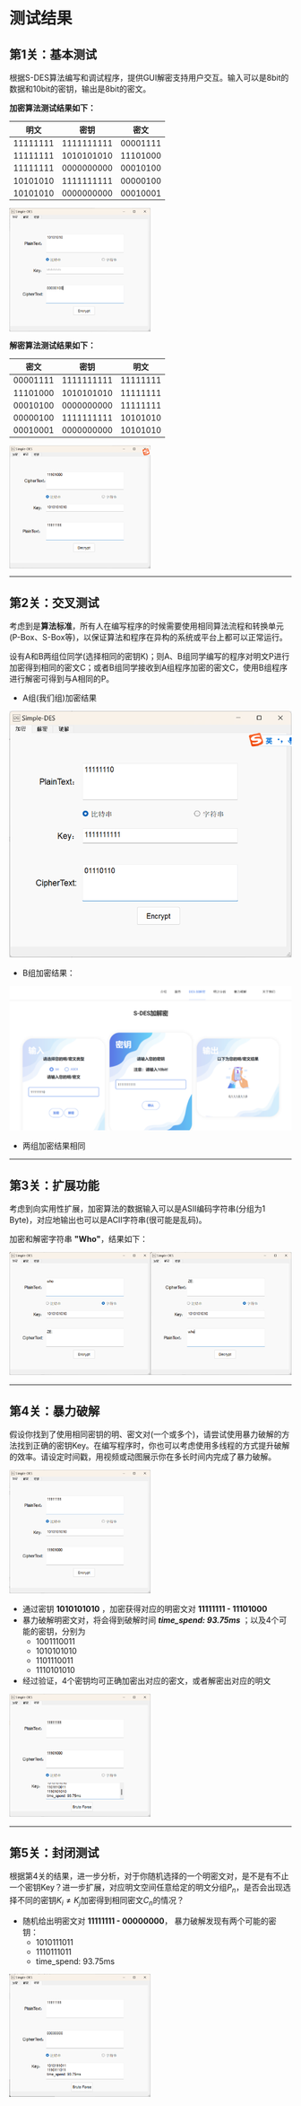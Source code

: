 # 测试结果

## 第1关：基本测试

根据S-DES算法编写和调试程序，提供GUI解密支持用户交互。输入可以是8bit的数据和10bit的密钥，输出是8bit的密文。



**加密算法测试结果如下：**

| **明文** |  **密钥**  | **密文** |
| -------- | :--------: | :------: |
| 11111111 | 1111111111 | 00001111 |
| 11111111 | 1010101010 | 11101000 |
| 11111111 | 0000000000 | 00010100 |
| 10101010 | 1111111111 | 00000100 |
| 10101010 | 0000000000 | 00010001 |

<img src="../imgs/t1_1.png" width=50% align="center">



**解密算法测试结果如下：**

| **密文** |  **密钥**  | **明文** |
| :------: | :--------: | :------: |
| 00001111 | 1111111111 | 11111111 |
| 11101000 | 1010101010 | 11111111 |
| 00010100 | 0000000000 | 11111111 |
| 00000100 | 1111111111 | 10101010 |
| 00010001 | 0000000000 | 10101010 |

<img src="../imgs/t1_2.png" width=50% align="center">

<hr>

## 第2关：交叉测试

考虑到是**算法标准**，所有人在编写程序的时候需要使用相同算法流程和转换单元(P-Box、S-Box等)，以保证算法和程序在异构的系统或平台上都可以正常运行。

设有A和B两组位同学(选择相同的密钥K)；则A、B组同学编写的程序对明文P进行加密得到相同的密文C；或者B组同学接收到A组程序加密的密文C，使用B组程序进行解密可得到与A相同的P。



* A组(我们组)加密结果

<img src="../imgs/t2_2.png">



* B组加密结果：

<img src="../imgs/t2_1.png">



* 两组加密结果相同





<hr>

## 第3关：扩展功能

考虑到向实用性扩展，加密算法的数据输入可以是ASII编码字符串(分组为1 Byte)，对应地输出也可以是ACII字符串(很可能是乱码)。



加密和解密字符串 **"Who"**，结果如下：

<img src="../imgs/t3_1.png" width=50% float="left"><img src="../imgs/t3_2.png" width=50% float="right">



<hr>

## 第4关：暴力破解

假设你找到了使用相同密钥的明、密文对(一个或多个)，请尝试使用暴力破解的方法找到正确的密钥Key。在编写程序时，你也可以考虑使用多线程的方式提升破解的效率。请设定时间戳，用视频或动图展示你在多长时间内完成了暴力破解。



<img src="../imgs/t4_2.png" width=50%>

* 通过密钥 **1010101010** ，加密获得对应的明密文对 **11111111 - 11101000**
* 暴力破解明密文对，将会得到破解时间 ***time_spend: 93.75ms*** ；以及4个可能的密钥，分别为
  * 1001110011
  * 1010101010
  * 1101110011
  * 1110101010
* 经过验证，4个密钥均可正确加密出对应的密文，或者解密出对应的明文

<img src="../imgs/t4_1.png" width=50%>



<hr>

## 第5关：封闭测试

根据第4关的结果，进一步分析，对于你随机选择的一个明密文对，是不是有不止一个密钥Key？进一步扩展，对应明文空间任意给定的明文分组$P_{n}$，是否会出现选择不同的密钥$K_{i}\ne K_{j}$加密得到相同密文$C_n$的情况？



* 随机给出明密文对 **11111111 - 00000000**， 暴力破解发现有两个可能的密钥：
  * 1010111011
  * 1110111011
  * time_spend: 93.75ms



<img src="../imgs/t5_1.png" width=50% >



